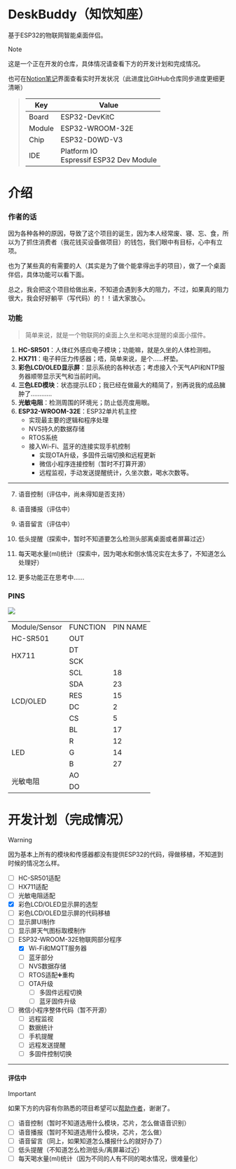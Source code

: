 # DeskBuddy（知饮知座）

基于ESP32的物联网智能桌面伴侣。

> [!NOTE]
> 这是一个正在开发的仓库，具体情况请查看下方的开发计划和完成情况。
> 
> 也可在[Notion笔记](https://systemannounce.notion.site/DeskBuddy-1423a31c61c5808896e3cd2a04a4a249)界面查看实时开发状况（此进度比GitHub仓库同步进度更细更清晰）

> | Key    | Value                                        |
> | ------ | -------------------------------------------- |
> | Board  | ESP32-DevKitC                                |
> | Module | ESP32-WROOM-32E                              |
> | Chip   | ESP32-D0WD-V3                                |
> | IDE    | Platform IO <br />Espressif ESP32 Dev Module |

# 介绍

### 作者的话

因为各种各种的原因，导致了这个项目的诞生，因为本人经常废、寝、忘、食，所以为了抓住消费者（我花钱买设备做项目）的钱包，我们眼中有目标，心中有立项。

也为了某些真的有需要的人（其实是为了做个能拿得出手的项目），做了一个桌面伴侣，具体功能可以看下面。

总之，我会把这个项目给做出来，不知道会遇到多大的阻力，不过，如果真的阻力很大，我会好好躺平（写代码）的！！请大家放心。

### 功能

> 简单来说，就是一个物联网的桌面上久坐和喝水提醒的桌面小摆件。

1. **HC-SR501**：人体红外感应电子模块；功能嘛，就是久坐的人体检测啦。
2. **HX711**：电子秤压力传感器；唔，简单来说，是个……杯垫。
3. **彩色LCD/OLED显示屏**：显示系统的各种状态；考虑接入个天气API和NTP服务器顺带显示天气和当前时间。
4. **三色LED模块**：状态提示LED；我已经在做最大的精简了，别再说我的成品臃肿了…………
5. **光敏电阻**：检测周围的环境光；防止低亮度用眼。
6. **ESP32-WROOM-32E**：ESP32单片机主控
   * 实现最主要的逻辑和程序处理
   * NVS持久的数据存储
   * RTOS系统
   * 接入Wi-Fi、蓝牙的连接实现手机控制
     * 实现OTA升级，多固件云端切换和远程更新
     * 微信小程序连接控制（暂时不打算开源）
     * 远程监视，手动发送提醒统计，久坐次数，喝水次数等。

---

7. 语音控制（评估中，尚未得知是否支持）

8. 语音播报（评估中）
9. 语音留言（评估中）
10. 低头提醒（探索中，暂时不知道要怎么检测头部离桌面或者屏幕过近）
11. 每天喝水量(ml)统计（探索中，因为喝水和倒水情况实在太多了，不知道怎么处理好）
12. 更多功能正在思考中……

### PINS

![](https://images.systemannounce.com/i/1/2024/11/esp32-devkitC-v4-pinout.webp)

<table>
    <tr>
    	<td>Module/Sensor</td>
        <td>FUNCTION</td>
        <td>PIN NAME</td>
    </tr>
    <tr>
    	<td>HC-SR501</td>
        <td>OUT</td>
        <td></td>
    </tr>
    <tr>
    	<td rowspan="2">HX711</td>
        <td>DT</td>
        <td></td>
    </tr>
    <tr>
    	<td>SCK</td>
        <td></td>
    </tr>
    <tr>
    	<td rowspan="6">LCD/OLED</td>
        <td>SCL</td>
        <td>18</td>
    </tr>
    <tr>
        <td>SDA</td>
        <td>23</td>
    </tr>
        <td>RES</td>
        <td>15</td>
    </tr>
        <td>DC</td>
        <td>2</td>
    </tr>
        <td>CS</td>
        <td>5</td>
    </tr>
        <td>BL</td>
        <td>17</td>
    </tr>
    <tr>
    	<td rowspan="3">LED</td>
        <td>R</td>
        <td>12</td>
    </tr>
    <tr>
        <td>G</td>
        <td>14</td>
    </tr>
    <tr>
        <td>B</td>
        <td>27</td>
    </tr>
    <tr>
        <td rowspan="2">光敏电阻</td>
        <td>AO</td>
        <td></td>
    </tr>
    <tr>
        <td>DO</td>
        <td></td>
    </tr>
</table>


# 开发计划（完成情况）

> [!WARNING]
> 因为基本上所有的模块和传感器都没有提供ESP32的代码，得做移植，不知道到时候的情况怎么样。

- [ ] HC-SR501适配
- [ ] HX711适配
- [ ] 光敏电阻适配
- [x] 彩色LCD/OLED显示屏的选型
- [ ] 彩色LCD/OLED显示屏的代码移植
- [ ] 显示屏UI制作
- [ ] 显示屏天气图标取模制作
- [ ] ESP32-WROOM-32E物联网部分程序
  - [x] Wi-Fi和MQTT服务器
  - [ ] 蓝牙部分
  - [ ] NVS数据存储
  - [ ] RTOS适配➕重构
  - [ ] OTA升级
    - [ ] 多固件远程切换
    - [ ] 蓝牙固件升级
- [ ] 微信小程序整体代码（暂不开源）
  - [ ] 远程监视
  - [ ] 数据统计
  - [ ] 手机提醒
  - [ ] 远程发送提醒
  - [ ] 多固件控制切换

---

#### 评估中

> [!IMPORTANT]
> 如果下方的内容有你熟悉的项目希望可以[帮助作者](mailto:felixsana@systemannounce.com)，谢谢了。

- [ ] 语音控制（暂时不知道选用什么模块，芯片，怎么做语音识别）
- [ ] 语音播报（暂时不知道选用什么模块，芯片，怎么做）
- [ ] 语音留言（同上，如果知道怎么播报什么的就好办了）
- [ ] 低头提醒（不知道怎么检测低头/离屏幕过近）
- [ ] 每天喝水量(ml)统计（因为不同的人有不同的喝水情况，很难量化）
